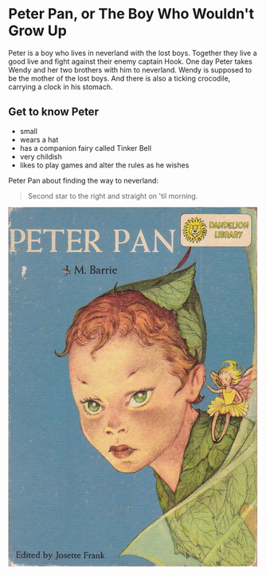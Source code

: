 # Peter Pan, or The Boy Who Wouldn't Grow Up

Peter is a boy who lives in neverland with the lost boys.
Together they live a good live and fight against their enemy captain Hook.
One day Peter takes Wendy and her two brothers with him to neverland.
Wendy is supposed to be the mother of the lost boys.
And there is also a ticking crocodile, carrying a clock in his stomach.

## Get to know Peter
* small
* wears a hat
* has a companion fairy called Tinker Bell
* very childish
* likes to play games and alter the rules as he wishes

Peter Pan about finding the way to neverland:

> Second star to the right and straight on 'til morning.

![Book Cover: Peter Pan](PeterPan.jpg)
